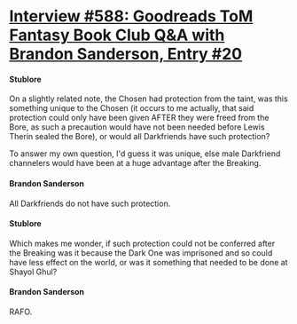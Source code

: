 # [Interview #588: Goodreads ToM Fantasy Book Club Q&A with Brandon Sanderson, Entry #20](https://www.theoryland.com/intvmain.php?i=588#20)

#### Stublore

On a slightly related note, the Chosen had protection from the taint, was this something unique to the Chosen (it occurs to me actually, that said protection could only have been given AFTER they were freed from the Bore, as such a precaution would have not been needed before Lewis Therin sealed the Bore), or would all Darkfriends have such protection?

To answer my own question, I'd guess it was unique, else male Darkfriend channelers would have been at a huge advantage after the Breaking.

#### Brandon Sanderson

All Darkfriends do not have such protection.

#### Stublore

Which makes me wonder, if such protection could not be conferred after the Breaking was it because the Dark One was imprisoned and so could have less effect on the world, or was it something that needed to be done at Shayol Ghul?

#### Brandon Sanderson

RAFO.


